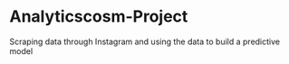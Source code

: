 # Analyticscosm-Project
Scraping data through Instagram and using the data to build a predictive model
